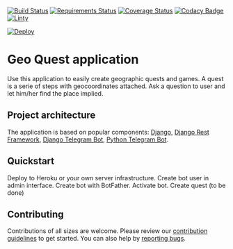 [![Build Status](https://travis-ci.org/lisitsky/dj-tg-alpha-bot.svg?branch=master)](https://travis-ci.org/lisitsky/dj-tg-alpha-bot)
[![Requirements Status](https://requires.io/github/lisitsky/dj-tg-alpha-bot/requirements.svg?branch=master)](https://requires.io/github/lisitsky/dj-tg-alpha-bot/requirements/?branch=master)
[![Coverage Status](https://coveralls.io/repos/github/lisitsky/dj-tg-alpha-bot/badge.svg)](https://coveralls.io/github/lisitsky/dj-tg-alpha-bot)
[![Codacy Badge](https://api.codacy.com/project/badge/Grade/88e8765fdc384aaf9a44e7f3a9d8371a)](https://www.codacy.com/app/lisitsky/dj-tg-alpha-bot?utm_source=github.com&amp;utm_medium=referral&amp;utm_content=lisitsky/dj-tg-alpha-bot&amp;utm_campaign=Badge_Grade)
[![Linty](https://www.lintyapp.com/repo/lisitsky/dj-tg-alpha-bot/badge.svg)](https://www.lintyapp.com/repo/lisitsky/dj-tg-alpha-bot)

[![Deploy](https://www.herokucdn.com/deploy/button.svg)](https://heroku.com/deploy)

# Geo Quest application
Use this application to easily create geographic quests and games. 
A quest is a serie of steps with geocoordinates attached. Ask a question to user and let him/her find the place implied.
 
## Project architecture
The application is based on popular components: [Django](https://www.djangoproject.com), [Django Rest Framework](http://www.django-rest-framework.org/), [Django Telegram Bot](https://django-telegram-bot.readthedocs.io/en/latest/readme.html), [Python Telegram Bot](https://python-telegram-bot.org/).

## Quickstart
Deploy to Heroku or your own server infrastructure.
Create bot user in admin interface.
Create bot with BotFather.
Activate bot.
Create quest (to be done)

## Contributing 
Contributions of all sizes are welcome. Please review our [contribution guidelines](CONTRIBUTING.md) to get started. 
You can also help by [reporting bugs](https://github.com/lisitsky/dj-tg-alpha-bot/issues/new).